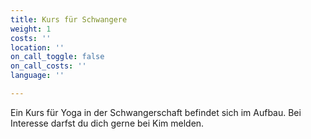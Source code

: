 ```yaml
---
title: Kurs für Schwangere
weight: 1
costs: ''
location: ''
on_call_toggle: false
on_call_costs: ''
language: ''

---
```

Ein Kurs für Yoga in der Schwangerschaft befindet sich im Aufbau. Bei Interesse darfst du dich gerne bei Kim melden.